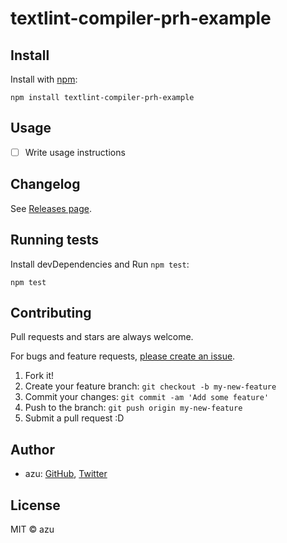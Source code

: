 # textlint-compiler-prh-example



## Install

Install with [npm](https://www.npmjs.com/):

    npm install textlint-compiler-prh-example

## Usage

- [ ] Write usage instructions

## Changelog

See [Releases page](https://github.com/azu/textlint-compiler-prh-example/releases).

## Running tests

Install devDependencies and Run `npm test`:

    npm test

## Contributing

Pull requests and stars are always welcome.

For bugs and feature requests, [please create an issue](https://github.com/azu/textlint-compiler-prh-example/issues).

1. Fork it!
2. Create your feature branch: `git checkout -b my-new-feature`
3. Commit your changes: `git commit -am 'Add some feature'`
4. Push to the branch: `git push origin my-new-feature`
5. Submit a pull request :D

## Author

- azu: [GitHub](https://github.com/azu), [Twitter](https://twitter.com/azu_re)

## License

MIT © azu

